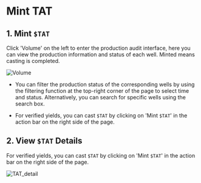 # Mint TAT

## 1. Mint `$TAT`

Click 'Volume' on the left to enter the production audit interface, here you can view the production information and status of each well. Minted means casting is completed.

![Volume](/img/docs/Volume.jpg)

- You can filter the production status of the corresponding wells by using the filtering function at the top-right corner of the page to select time and status. Alternatively, you can search for specific wells using the search box.

- For verified yields, you can cast `$TAT` by clicking on 'Mint `$TAT`' in the action bar on the right side of the page.

## 2. View `$TAT` Details

For verified yields, you can cast `$TAT` by clicking on 'Mint `$TAT`' in the action bar on the right side of the page.

![TAT_detail](/img/docs/TAT_detail.png)
